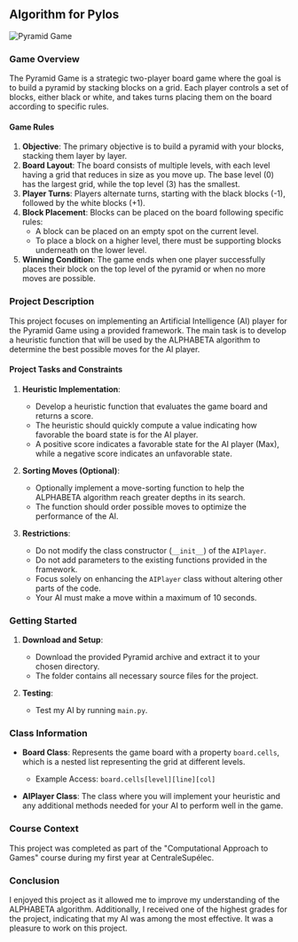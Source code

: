 ## Algorithm for Pylos

![Pyramid Game](https://www.artofplay.com/cdn/shop/products/PylosGame-1.png?v=1636415893&width=1000)

### Game Overview

The Pyramid Game is a strategic two-player board game where the goal is to build a pyramid by stacking blocks on a grid. Each player controls a set of blocks, either black or white, and takes turns placing them on the board according to specific rules.

#### Game Rules

1. **Objective**: The primary objective is to build a pyramid with your blocks, stacking them layer by layer.
2. **Board Layout**: The board consists of multiple levels, with each level having a grid that reduces in size as you move up. The base level (0) has the largest grid, while the top level (3) has the smallest.
3. **Player Turns**: Players alternate turns, starting with the black blocks (-1), followed by the white blocks (+1).
4. **Block Placement**: Blocks can be placed on the board following specific rules:
   - A block can be placed on an empty spot on the current level.
   - To place a block on a higher level, there must be supporting blocks underneath on the lower level.
5. **Winning Condition**: The game ends when one player successfully places their block on the top level of the pyramid or when no more moves are possible.

### Project Description

This project focuses on implementing an Artificial Intelligence (AI) player for the Pyramid Game using a provided framework. The main task is to develop a heuristic function that will be used by the ALPHABETA algorithm to determine the best possible moves for the AI player.

#### Project Tasks and Constraints

1. **Heuristic Implementation**: 
   - Develop a heuristic function that evaluates the game board and returns a score.
   - The heuristic should quickly compute a value indicating how favorable the board state is for the AI player.
   - A positive score indicates a favorable state for the AI player (Max), while a negative score indicates an unfavorable state.

2. **Sorting Moves (Optional)**: 
   - Optionally implement a move-sorting function to help the ALPHABETA algorithm reach greater depths in its search.
   - The function should order possible moves to optimize the performance of the AI.

3. **Restrictions**:
   - Do not modify the class constructor (`__init__`) of the `AIPlayer`.
   - Do not add parameters to the existing functions provided in the framework.
   - Focus solely on enhancing the `AIPlayer` class without altering other parts of the code.
   - Your AI must make a move within a maximum of 10 seconds.

### Getting Started

1. **Download and Setup**:
   - Download the provided Pyramid archive and extract it to your chosen directory.
   - The folder contains all necessary source files for the project.

2. **Testing**:
   - Test my AI by running `main.py`.

### Class Information

- **Board Class**: Represents the game board with a property `board.cells`, which is a nested list representing the grid at different levels.
  - Example Access: `board.cells[level][line][col]`

- **AIPlayer Class**: The class where you will implement your heuristic and any additional methods needed for your AI to perform well in the game.

### Course Context

This project was completed as part of the "Computational Approach to Games" course during my first year at CentraleSupélec.

### Conclusion

I enjoyed this project as it allowed me to improve my understanding of the ALPHABETA algorithm. Additionally, I received one of the highest grades for the project, indicating that my AI was among the most effective. It was a pleasure to work on this project.
